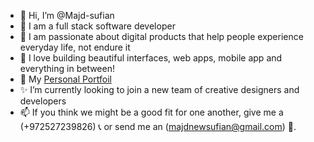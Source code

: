 - 👋 Hi, I’m @Majd-sufian
- 👀 I am a full stack software developer
- 🚀 I am passionate about digital products that help people experience everyday life, not endure it
- 🌱 I love building beautiful interfaces, web apps, mobile app and everything in between! 
- 💼  My [Personal Portfoil](majd-sufyan.site)
- ✨ I’m currently looking to join a new team of creative designers and developers
- 📫 If you think we might be a good fit for one another, give me a (+972527239826) 📞  or send me an (majdnewsufian@gmail.com) 📧.
